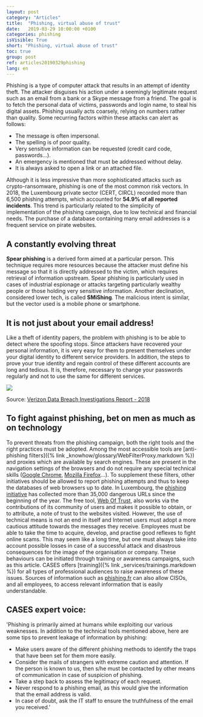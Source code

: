 ```yaml
---
layout: post
category: "Articles"
title:  "Phishing, virtual abuse of trust"
date:   2019-03-29 10:00:00 +0100
categories: phishing
isVisible: True
short: "Phishing, virtual abuse of trust"
toc: true
group: post
ref: articles20190329phishing
lang: en
---
```

Phishing is a type of computer attack that results in an attempt of identity theft. The attacker disguises his action under a seemingly legitimate request such as an email from a bank or a Skype message from a friend. The goal is to fetch the personal data of victims, passwords and login name, to steal his digital assets. Phishing usually acts coarsely, relying on numbers rather than quality. Some recurring factors within these attacks can alert as follows:
*	The message is often impersonal.
*	The spelling is of poor quality.
*	Very sensitive information can be requested (credit card code, passwords...).
*	An emergency is mentioned that must be addressed without delay.
*	It is always asked to open a link or an attached file.

Although it is less impressive than more sophisticated attacks such as crypto-ransomware, phishing is one of the most common risk vectors. In 2018, the Luxembourg private sector (CERT, CIRCL) recorded more than 6,500 phishing attempts, which accounted for **54.9% of all reported incidents**. This trend is particularly related to the simplicity of implementation of the phishing campaign, due to low technical and financial needs. The purchase of a database containing many email addresses is a frequent service on pirate websites.

## A constantly evolving threat
**Spear phishing** is a derived form aimed at a particular person. This technique requires more resources because the attacker must define his message so that it is directly addressed to the victim, which requires retrieval of information upstream. Spear phishing is particularly used in cases of industrial espionage or attacks targeting particularly wealthy people or those holding very sensitive information. Another declination, considered lower tech, is called **SMiShing**. The malicious intent is similar, but the vector used is a mobile phone or smartphone.

## It is not just about your email address!
Like a theft of identity papers, the problem with phishing is to be able to detect where the spoofing stops. Since attackers have recovered your personal information, it is very easy for them to present themselves under your digital identity to different service providers. In addition, the steps to prove your true identity and regain control of these different accounts are long and tedious. It is, therefore, necessary to change your passwords regularly and not to use the same for different services.

<img src="{% link assets/img/2019/phishing_en.png %}" style="max-width: 100%;" />

Source: [Verizon Data Breach Investigations Report - 2018](https://www.phishingbox.com/assets/files/images/Verizon-Data-Breach-Investigations-Report-2018.pdf)

## To fight against phishing, bet on men as much as on technology
To prevent threats from the phishing campaign, both the right tools and the right practices must be adopted.
Among the most accessible tools are [anti-phishing filters]({% link _knowhow/glossary/WebFilterProxy.markdown %}) and proxies which are available by search engines. These are present in the navigation settings of the browsers and do not require any special technical skills ([Google Chrome](https://support.google.com/chrome/answer/114836?hl=fr&ref_topic=7437824), [Mozilla Firefox](https://support.mozilla.org/en-US/kb/how-does-phishing-and-malware-protection-work)...). To supplement these filters, other initiatives should be allowed to report phishing attempts and thus to keep the databases of web browsers up to date. In Luxembourg, the [phishing initiative](https://phishing-initiative.lu/contrib/) has collected more than 35,000 dangerous URLs since the beginning of the year. The free tool, [Web Of Trust](https://www.mywot.com/), also works via the contributions of its community of users and makes it possible to obtain, or to attribute, a note of trust to the websites visited.
However, the use of technical means is not an end in itself and Internet users must adopt a more cautious attitude towards the messages they receive. Employees must be able to take the time to acquire, develop, and practise good reflexes to fight online scams. This may seem like a long time, but one must always take into account possible losses in case of a successful attack and disastrous consequences for the image of the organisation or company. These behaviours can be initiated through training or awareness campaigns, such as this article. CASES offers [training]({% link _services/trainings.markdown %}) for all types of professional audiences to raise awareness of these issues. Sources of information such as [phishing.fr](http://phishing.fr) can also allow CISOs, and all employees, to access relevant information that is easily understandable.

## CASES expert voice:
'Phishing is primarily aimed at humans while exploiting our various weaknesses. In addition to the technical tools mentioned above, here are some tips to prevent leakage of information by phishing:
*	Make users aware of the different phishing methods to identify the traps that have been set for them more easily.
*	Consider the mails of strangers with extreme caution and attention. If the person is known to us, then s/he must be contacted by other means of communication in case of suspicion of phishing.
*	Take a step back to assess the legitimacy of each request.
*	Never respond to a phishing email, as this would give the information that the email address is valid.
*	In case of doubt, ask the IT staff to ensure the truthfulness of the email you received.'
